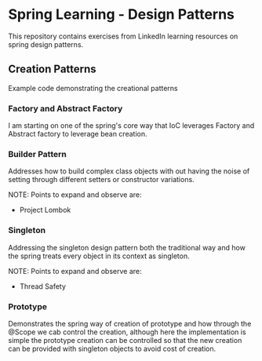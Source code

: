# Spring Learning - Design Patterns

This repository contains exercises from LinkedIn learning resources on spring design patterns.

## Creation Patterns 

Example code demonstrating the creational patterns

### Factory and Abstract Factory

I am starting on one of the spring's core way that IoC leverages Factory and Abstract factory to leverage bean creation.

### Builder Pattern

Addresses how to build complex class objects with out having the noise of setting through different setters or constructor variations.

NOTE: Points to expand and observe are:
- Project Lombok

### Singleton

Addressing the singleton design pattern both the traditional way and how the spring treats every object in its context as singleton.

NOTE: Points to expand and observe are:
- Thread Safety

### Prototype

Demonstrates the spring way of creation of prototype and how through the @Scope we cab control the creation, although here the implementation is simple the prototype creation can be controlled so that 
the new creation can be provided with singleton objects to avoid cost of creation.